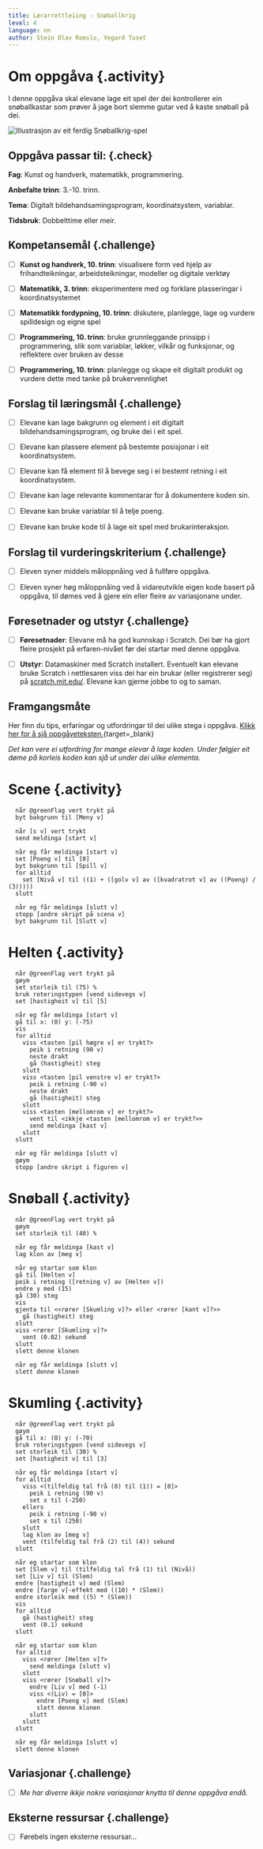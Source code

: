 ```yaml
---
title: Lærarrettleiing - Snøballkrig
level: 4
language: nn
author: Stein Olav Romslo, Vegard Tuset
---
```



# Om oppgåva {.activity}

I denne oppgåva skal elevane lage eit spel der dei kontrollerer ein
snøballkastar som prøver å jage bort slemme gutar ved å kaste snøball på dei.

![Illustrasjon av eit ferdig Snøballkrig-spel](snoballkrig.png)

## Oppgåva passar til: {.check}

__Fag__: Kunst og handverk, matematikk, programmering.

__Anbefalte trinn__: 3.-10. trinn.

__Tema__: Digitalt bildehandsamingsprogram, koordinatsystem, variablar.

__Tidsbruk__: Dobbelttime eller meir.

## Kompetansemål {.challenge}

- [ ] __Kunst og handverk, 10. trinn__: visualisere form ved hjelp av
      frihandteikningar, arbeidsteikningar, modeller og digitale verktøy

- [ ] __Matematikk, 3. trinn__: eksperimentere med og forklare plasseringar i
      koordinatsystemet

- [ ] __Matematikk fordypning, 10. trinn__: diskutere, planlegge, lage og
      vurdere spilldesign og eigne spel

- [ ] __Programmering, 10. trinn__: bruke grunnleggande prinsipp i
      programmering, slik som variablar, løkker, vilkår og funksjonar, og
      reflektere over bruken av desse

- [ ] __Programmering, 10. trinn__: planlegge og skape eit digitalt produkt og
      vurdere dette med tanke på brukervennlighet

## Forslag til læringsmål {.challenge}

- [ ] Elevane kan lage bakgrunn og element i eit digitalt
  bildehandsamingsprogram, og bruke dei i eit spel.

- [ ] Elevane kan plassere element på bestemte posisjonar i eit koordinatsystem.

- [ ] Elevane kan få element til å bevege seg i ei bestemt retning i eit
  koordinatsystem.

- [ ] Elevane kan lage relevante kommentarar for å dokumentere koden sin.

- [ ] Elevane kan bruke variablar til å telje poeng.

- [ ] Elevane kan bruke kode til å lage eit spel med brukarinteraksjon.

## Forslag til vurderingskriterium {.challenge}

- [ ] Eleven syner middels måloppnåing ved å fullføre oppgåva.

- [ ] Eleven syner høg måloppnåing ved å vidareutvikle eigen kode basert på
  oppgåva, til dømes ved å gjere ein eller fleire av variasjonane under.

## Føresetnader og utstyr {.challenge}

- [ ] __Føresetnader__: Elevane må ha god kunnskap i Scratch. Dei bør ha gjort
  fleire prosjekt på erfaren-nivået før dei startar med denne oppgåva.

- [ ] __Utstyr__: Datamaskiner med Scratch installert. Eventuelt kan elevane
  bruke Scratch i nettlesaren viss dei har ein brukar (eller registrerer seg) på
  [scratch.mit.edu/](https://scratch.mit.edu/). Elevane kan gjerne jobbe to og
  to saman.

## Framgangsmåte

Her finn du tips, erfaringar og utfordringar til dei ulike stega i oppgåva.
[Klikk her for å sjå
oppgåveteksten.](../snoballkrig/snoballkrig_nn.html){target=_blank}

_Det kan vere ei utfordring for mange elevar å lage koden. Under følgjer eit døme på korleis koden kan sjå ut under dei ulike elementa._


# Scene {.activity}

```blocks
  når @greenFlag vert trykt på
  byt bakgrunn til [Meny v]

  når [s v] vert trykt
  send meldinga [start v]

  når eg får meldinga [start v]
  set [Poeng v] til [0]
  byt bakgrunn til [Spill v]
  for alltid
    set [Nivå v] til ((1) + ([golv v] av ([kvadratrot v] av ((Poeng) / (3)))))
  slutt

  når eg får meldinga [slutt v]
  stopp [andre skript på scena v]
  byt bakgrunn til [Slutt v]
```


# Helten {.activity}

```blocks
  når @greenFlag vert trykt på
  gøym
  set storleik til (75) %
  bruk roteringstypen [vend sidevegs v]
  set [hastigheit v] til [5]

  når eg får meldinga [start v]
  gå til x: (0) y: (-75)
  vis
  for alltid
    viss <tasten [pil høgre v] er trykt?>
      peik i retning (90 v)
      neste drakt
      gå (hastigheit) steg
    slutt
    viss <tasten [pil venstre v] er trykt?>
      peik i retning (-90 v)
      neste drakt
      gå (hastigheit) steg
    slutt
    viss <tasten [mellomrom v] er trykt?>
      vent til <ikkje <tasten [mellomrom v] er trykt?>>
      send meldinga [kast v]
    slutt
  slutt

  når eg får meldinga [slutt v]
  gøym
  stopp [andre skript i figuren v]
```


# Snøball {.activity}

```blocks
  når @greenFlag vert trykt på
  gøym
  set storleik til (40) %

  når eg får meldinga [kast v]
  lag klon av [meg v]

  når eg startar som klon
  gå til [Helten v]
  peik i retning ([retning v] av [Helten v])
  endre y med (15)
  gå (30) steg
  vis
  gjenta til <<rører [Skumling v]?> eller <rører [kant v]?>>
    gå (hastigheit) steg
  slutt
  viss <rører [Skumling v]?>
    vent (0.02) sekund
  slutt
  slett denne klonen

  når eg får meldinga [slutt v]
  slett denne klonen
```


# Skumling {.activity}

```blocks
  når @greenFlag vert trykt på
  gøym
  gå til x: (0) y: (-70)
  bruk roteringstypen [vend sidevegs v]
  set storleik til (30) %
  set [hastigheit v] til [3]

  når eg får meldinga [start v]
  for alltid
    viss <(tilfeldig tal frå (0) til (1)) = [0]>
      peik i retning (90 v)
      set x til (-250)
    ellers
      peik i retning (-90 v)
      set x til (250)
    slutt
    lag klon av [meg v]
    vent (tilfeldig tal frå (2) til (4)) sekund
  slutt

  når eg startar som klon
  set [Slem v] til (tilfeldig tal frå (1) til (Nivå))
  set [Liv v] til (Slem)
  endre [hastigheit v] med (Slem)
  endre [farge v]-effekt med ((10) * (Slem))
  endre storleik med ((5) * (Slem))
  vis
  for alltid
    gå (hastigheit) steg
    vent (0.1) sekund
  slutt

  når eg startar som klon
  for alltid
    viss <rører [Helten v]?>
      send meldinga [slutt v]
    slutt
    viss <rører [Snøball v]?>
      endre [Liv v] med (-1)
      viss <(Liv) = [0]>
        endre [Poeng v] med (Slem)
        slett denne klonen
      slutt
    slutt
  slutt

  når eg får meldinga [slutt v]
  slett denne klonen
```

## Variasjonar {.challenge}

- [ ] _Me har diverre ikkje nokre variasjonar knytta til denne oppgåva endå._

## Eksterne ressursar {.challenge}

- [ ] Førebels ingen eksterne ressursar...
